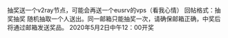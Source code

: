 抽奖送一个v2ray节点，可能会再送一个eusrv的vps（看我心情）
回帖格式：抽奖抽奖
随机抽取一个人送出。同一邮箱只能抽奖一次，请确保邮箱正确，中奖后将通过邮箱发送奖品。
2020年5月2日中午12：00开奖